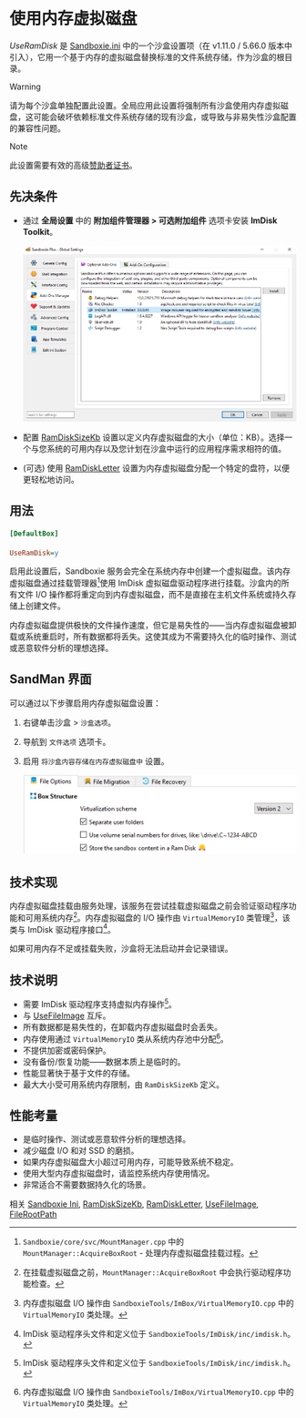# 使用内存虚拟磁盘

_UseRamDisk_ 是 [Sandboxie.ini](SandboxieIni.md) 中的一个沙盒设置项（在 v1.11.0 / 5.66.0 版本中引入），它用一个基于内存的虚拟磁盘替换标准的文件系统存储，作为沙盒的根目录。

> [!WARNING]
> 请为每个沙盒单独配置此设置。全局应用此设置将强制所有沙盒使用内存虚拟磁盘，这可能会破坏依赖标准文件系统存储的现有沙盒，或导致与非易失性沙盒配置的兼容性问题。

> [!NOTE]
> 此设置需要有效的高级[赞助者证书](https://sandboxie-plus.com/supporter-certificate/)。

## 先决条件

- 通过 **全局设置** 中的 **附加组件管理器 > 可选附加组件** 选项卡安装 **ImDisk Toolkit**。

    ![ImDisk Install](../Media/UseRamDisk1.png)

- 配置 [RamDiskSizeKb](RamDiskSizeKb.md) 设置以定义内存虚拟磁盘的大小（单位：KB）。选择一个与您系统的可用内存以及您计划在沙盒中运行的应用程序需求相符的值。

- (可选) 使用 [RamDiskLetter](RamDiskLetter.md) 设置为内存虚拟磁盘分配一个特定的盘符，以便更轻松地访问。

## 用法

```ini
[DefaultBox]

UseRamDisk=y
```

启用此设置后，Sandboxie 服务会完全在系统内存中创建一个虚拟磁盘。该内存虚拟磁盘通过挂载管理器[^1]使用 ImDisk 虚拟磁盘驱动程序进行挂载。沙盒内的所有文件 I/O 操作都将重定向到内存虚拟磁盘，而不是直接在主机文件系统或持久存储上创建文件。

内存虚拟磁盘提供极快的文件操作速度，但它是易失性的——当内存虚拟磁盘被卸载或系统重启时，所有数据都将丢失。这使其成为不需要持久化的临时操作、测试或恶意软件分析的理想选择。

## SandMan 界面

可以通过以下步骤启用内存虚拟磁盘设置：

1. 右键单击沙盒 > `沙盒选项`。
2. 导航到 `文件选项` 选项卡。
3. 启用 `将沙盒内容存储在内存虚拟磁盘中` 设置。

    ![Ram Disk Enable](../Media/UseRamDisk2.png)

## 技术实现

内存虚拟磁盘挂载由服务处理，该服务在尝试挂载虚拟磁盘之前会验证驱动程序功能和可用系统内存[^2]。内存虚拟磁盘的 I/O 操作由 `VirtualMemoryIO` 类管理[^3]，该类与 ImDisk 驱动程序接口[^4]。

如果可用内存不足或挂载失败，沙盒将无法启动并会记录错误。

## 技术说明

- 需要 ImDisk 驱动程序支持虚拟内存操作[^4]。
- 与 [UseFileImage](UseFileImage.md) 互斥。
- 所有数据都是易失性的，在卸载内存虚拟磁盘时会丢失。
- 内存使用通过 `VirtualMemoryIO` 类从系统内存池中分配[^3]。
- 不提供加密或密码保护。
- 没有备份/恢复功能——数据本质上是临时的。
- 性能显著快于基于文件的存储。
- 最大大小受可用系统内存限制，由 `RamDiskSizeKb` 定义。

## 性能考量

- 是临时操作、测试或恶意软件分析的理想选择。
- 减少磁盘 I/O 和对 SSD 的磨损。
- 如果内存虚拟磁盘大小超过可用内存，可能导致系统不稳定。
- 使用大型内存虚拟磁盘时，请监控系统内存使用情况。
- 非常适合不需要数据持久化的场景。

[^1]: `Sandboxie/core/svc/MountManager.cpp` 中的 `MountManager::AcquireBoxRoot` - 处理内存虚拟磁盘挂载过程。
[^2]: 在挂载虚拟磁盘之前，`MountManager::AcquireBoxRoot` 中会执行驱动程序功能检查。
[^3]: 内存虚拟磁盘 I/O 操作由 `SandboxieTools/ImBox/VirtualMemoryIO.cpp` 中的 `VirtualMemoryIO` 类处理。
[^4]: ImDisk 驱动程序头文件和定义位于 `SandboxieTools/ImDisk/inc/imdisk.h`。

相关 [Sandboxie Ini](SandboxieIni.md), [RamDiskSizeKb](RamDiskSizeKb.md), [RamDiskLetter](RamDiskLetter.md), [UseFileImage](UseFileImage.md), [FileRootPath](FileRootPath.md)
